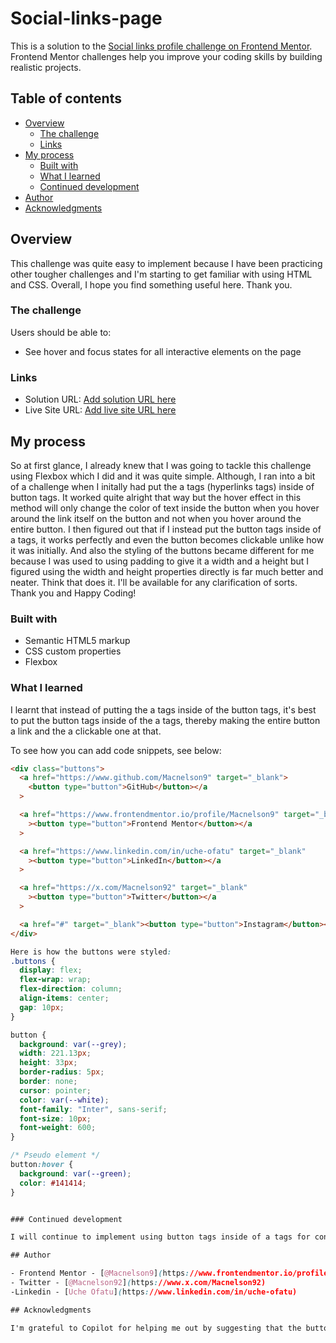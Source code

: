 # Social-links-page
This is a solution to the [Social links profile challenge on Frontend Mentor](https://www.frontendmentor.io/challenges/social-links-profile-UG32l9m6dQ). Frontend Mentor challenges help you improve your coding skills by building realistic projects.

## Table of contents

- [Overview](#overview)
  - [The challenge](#the-challenge)
  - [Links](#links)
- [My process](#my-process)
  - [Built with](#built-with)
  - [What I learned](#what-i-learned)
  - [Continued development](#continued-development)
- [Author](#author)
- [Acknowledgments](#acknowledgments)

## Overview

This challenge was quite easy to implement because I have been practicing other tougher challenges and I'm starting to get familiar with using HTML and CSS. Overall, I hope you find something useful here. Thank you.

### The challenge

Users should be able to:

- See hover and focus states for all interactive elements on the page

### Links

- Solution URL: [Add solution URL here](https://your-solution-url.com)
- Live Site URL: [Add live site URL here](https://your-live-site-url.com)

## My process

So at first glance, I already knew that I was going to tackle this challenge using Flexbox which I did and it was quite simple. Although, I ran into a bit of a challenge when I initally had put the a tags (hyperlinks tags) inside of button tags. It worked quite alright that way but the hover effect in this method will only change the color of text inside the button when you hover around the link itself on the button and not when you hover around the entire button. I then figured out that if I instead put the button tags inside of a tags, it works perfectly and even the button becomes clickable unlike how it was initially. And also the styling of the buttons became different for me because I was used to using padding to give it a width and a height but I figured using the width and height properties directly is far much better and neater. Think that does it. I'll be available for any clarification of sorts. Thank you and Happy Coding!

### Built with

- Semantic HTML5 markup
- CSS custom properties
- Flexbox

### What I learned

I learnt that instead of putting the a tags inside of the button tags, it's best to put the button tags inside of the a tags, thereby making the entire button a link and the a clickable one at that.

To see how you can add code snippets, see below:

```html
<div class="buttons">
  <a href="https://www.github.com/Macnelson9" target="_blank">
    <button type="button">GitHub</button></a
  >

  <a href="https://www.frontendmentor.io/profile/Macnelson9" target="_blank"
    ><button type="button">Frontend Mentor</button></a
  >

  <a href="https://www.linkedin.com/in/uche-ofatu" target="_blank"
    ><button type="button">LinkedIn</button></a
  >

  <a href="https://x.com/Macnelson92" target="_blank"
    ><button type="button">Twitter</button></a
  >

  <a href="#" target="_blank"><button type="button">Instagram</button></a>
</div>
```

```css
Here is how the buttons were styled:
.buttons {
  display: flex;
  flex-wrap: wrap;
  flex-direction: column;
  align-items: center;
  gap: 10px;
}

button {
  background: var(--grey);
  width: 221.13px;
  height: 33px;
  border-radius: 5px;
  border: none;
  cursor: pointer;
  color: var(--white);
  font-family: "Inter", sans-serif;
  font-size: 10px;
  font-weight: 600;
}

/* Pseudo element */
button:hover {
  background: var(--green);
  color: #141414;
}


### Continued development

I will continue to implement using button tags inside of a tags for continued development. I'm glad I got to solve this challenge and figure out how it all works.

## Author

- Frontend Mentor - [@Macnelson9](https://www.frontendmentor.io/profile/Macnelson9)
- Twitter - [@Macnelson92](https://www.x.com/Macnelson92)
-Linkedin - [Uche Ofatu](https://www.linkedin.com/in/uche-ofatu)

## Acknowledgments

I'm grateful to Copilot for helping me out by suggesting that the button tags be inside the a tags and it worked.
```

